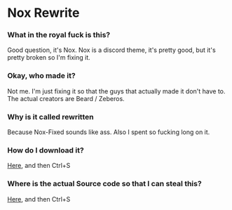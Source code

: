 # Nox Rewrite
### What in the royal fuck is this?
Good question, it's Nox. Nox is a discord theme, it's pretty good, but it's pretty broken so I'm fixing it.
### Okay, who made it?
Not me. I'm just fixing it so that the guys that actually made it don't have to. The actual creators are Beard / Zeberos.
### Why is it called rewritten
Because Nox-Fixed sounds like ass. Also I spent so fucking long on it.
### How do I download it?
[Here](https://adamn1111.github.io/nox-rewrite/NoxRewritten.theme.css), and then Ctrl+S
### Where is the actual Source code so that I can steal this?
[Here](https://adamn1111.github.io/nox-rewrite/import.css), and then Ctrl+S

